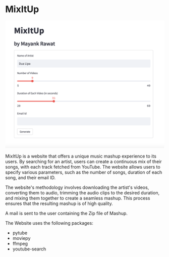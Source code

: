 # MixItUp


<p align="center">
  <img src="assets/screenshot.png" width = 800>
</p>



MixItUp is a website that offers a unique music mashup experience to its users. By searching for an artist, users can create a continuous mix of their songs, with each track fetched from YouTube. The website allows users to specify various parameters, such as the number of songs, duration of each song, and their email ID.

The website's methodology involves downloading the artist's videos, converting them to audio, trimming the audio clips to the desired duration, and mixing them together to create a seamless mashup. This process ensures that the resulting mashup is of high quality.

A mail is sent to the user containing the Zip file of Mashup.

The Website uses the following packages:
- pytube
- moviepy
- ffmpeg
- youtube-search
